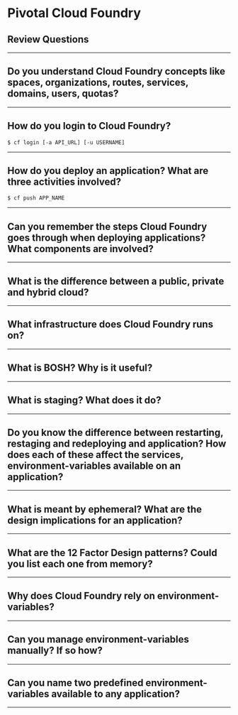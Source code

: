 # Pivotal Cloud Foundry
## Review Questions

---

## Do you understand Cloud Foundry concepts like spaces, organizations, routes, services, domains, users, quotas?



---

## How do you login to Cloud Foundry?

```
$ cf login [-a API_URL] [-u USERNAME] 
```
---

## How do you deploy an application? What are three activities involved?

```
$ cf push APP_NAME
```

---

## Can you remember the steps Cloud Foundry goes through when deploying applications? What components are involved?

---

## What is the difference between a public, private and hybrid cloud?

---

## What infrastructure does Cloud Foundry runs on?

---

## What is BOSH? Why is it useful?

---

## What is staging? What does it do?

---

## Do you know the difference between restarting, restaging and redeploying and application? How does each of these affect the services, environment-variables available on an application?

---

## What is meant by ephemeral? What are the design implications for an application?

---

## What are the 12 Factor Design patterns? Could you list each one from memory?

---

## Why does Cloud Foundry rely on environment-variables?

---

## Can you manage environment-variables manually? If so how?

---

## Can you name two predefined environment-variables available to any application?

---

